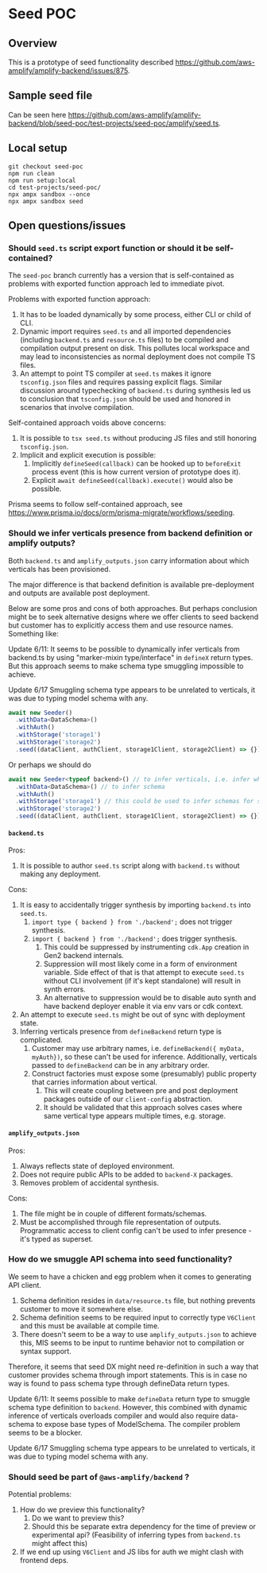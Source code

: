 # Seed POC

## Overview

This is a prototype of seed functionality described https://github.com/aws-amplify/amplify-backend/issues/875.

## Sample seed file

Can be seen here https://github.com/aws-amplify/amplify-backend/blob/seed-poc/test-projects/seed-poc/amplify/seed.ts.

## Local setup

```shell
git checkout seed-poc
npm run clean
npm run setup:local
cd test-projects/seed-poc/
npx ampx sandbox --once
npx ampx sandbox seed
```

## Open questions/issues

### Should `seed.ts` script export function or should it be self-contained?

The `seed-poc` branch currently has a version that is self-contained as problems with exported function approach
led to immediate pivot.

Problems with exported function approach:

1. It has to be loaded dynamically by some process, either CLI or child of CLI.
2. Dynamic import requires `seed.ts` and all imported dependencies (including `backend.ts` and `resource.ts` files)
   to be compiled and compilation output present on disk. This pollutes local workspace and may lead to inconsistencies
   as normal deployment does not compile TS files.
3. An attempt to point TS compiler at `seed.ts` makes it ignore `tsconfig.json` files and requires passing explicit flags.
   Similar discussion around typechecking of `backend.ts` during synthesis led us to conclusion that `tsconfig.json`
   should be used and honored in scenarios that involve compilation.

Self-contained approach voids above concerns:

1. It is possible to `tsx seed.ts` without producing JS files and still honoring `tsconfig.json`.
2. Implicit and explicit execution is possible:
   1. Implicitly `defineSeed(callback)` can be hooked up to `beforeExit` process event (this is how current version of prototype does it).
   2. Explicit `await defineSeed(callback).execute()` would also be possible.

Prisma seems to follow self-contained approach, see https://www.prisma.io/docs/orm/prisma-migrate/workflows/seeding.

### Should we infer verticals presence from backend definition or amplify outputs?

Both `backend.ts` and `amplify_outputs.json` carry information about which verticals has been provisioned.

The major difference is that backend definition is available pre-deployment and outputs are available post deployment.

Below are some pros and cons of both approaches. But perhaps conclusion might be to seek alternative designs where
we offer clients to seed backend but customer has to explicitly access them and use resource names. Something like:

Update 6/11:
It seems to be possible to dynamically infer verticals from backend.ts by using "marker-mixin type/interface" in `defineX` return types.
But this approach seems to make schema type smuggling impossible to achieve.

Update 6/17
Smuggling schema type appears to be unrelated to verticals, it was due to typing model schema with any.

```typescript
await new Seeder()
  .withData<DataSchema>()
  .withAuth()
  .withStorage('storage1')
  .withStorage('storage2')
  .seed((dataClient, authClient, storage1Client, storage2Client) => {});
```

Or perhaps we should do
```typescript
await new Seeder<typeof backend>() // to infer verticals, i.e. infer which `withX` are possible
  .withData<DataSchema>() // to infer schema
  .withAuth()
  .withStorage('storage1') // this could be used to infer schemas for storage should these store JSONs
  .withStorage('storage2')
  .seed((dataClient, authClient, storage1Client, storage2Client) => {});
```

#### `backend.ts`

Pros:

1. It is possible to author `seed.ts` script along with `backend.ts` without making any deployment.

Cons:

1. It is easy to accidentally trigger synthesis by importing `backend.ts` into `seed.ts`.
   1. `import type { backend } from './backend';` does not trigger synthesis.
   2. `import { backend } from './backend';` does trigger synthesis.
      1. This could be suppressed by instrumenting `cdk.App` creation in Gen2 backend internals.
      2. Suppression will most likely come in a form of environment variable. Side effect of that is
         that attempt to execute `seed.ts` without CLI involvement (if it's kept standalone) will result in synth errors.
      3. An alternative to suppression would be to disable auto synth and have backend deployer enable it via env vars or cdk context.
2. An attempt to execute `seed.ts` might be out of sync with deployment state.
3. Inferring verticals presence from `defineBackend` return type is complicated.
   1. Customer may use arbitrary names, i.e. `defineBackend({ myData, myAuth})`, so these can't be used for inference.
      Additionally, verticals passed to `defineBackend` can be in any arbitrary order.
   2. Construct factories must expose some (presumably) public property that carries information about vertical.
      1. This will create coupling between pre and post deployment packages outside of our `client-config` abstraction.
      2. It should be validated that this approach solves cases where same vertical type appears multiple times, e.g. storage.

#### `amplify_outputs.json`

Pros:

1. Always reflects state of deployed environment.
2. Does not require public APIs to be added to `backend-X` packages.
3. Removes problem of accidental synthesis.

Cons:

1. The file might be in couple of different formats/schemas.
2. Must be accomplished through file representation of outputs. Programmatic access to client config can't be used to infer presence - it's typed as superset.

### How do we smuggle API schema into seed functionality?

We seem to have a chicken and egg problem when it comes to generating API client.

1. Schema definition resides in `data/resource.ts` file, but nothing prevents customer to move it somewhere else.
2. Schema definition seems to be required input to correctly type `V6Client` and this must be available at compile time.
3. There doesn't seem to be a way to use `amplify_outputs.json` to achieve this, MIS seems to be input to runtime behavior
   not to compilation or syntax support.

Therefore, it seems that seed DX might need re-definition in such a way that customer provides schema through import statements.
This is in case no way is found to pass schema type through defineData return types.

Update 6/11:
It seems possible to make `defineData` return type to smuggle schema type definition to `backend`.
However, this combined with dynamic inference of verticals overloads compiler and would also require data-schema to expose
base types of ModelSchema. The compiler problem seems to be a blocker.

Update 6/17
Smuggling schema type appears to be unrelated to verticals, it was due to typing model schema with any.

### Should seed be part of `@aws-amplify/backend` ?

Potential problems:

1. How do we preview this functionality?
   1. Do we want to preview this?
   2. Should this be separate extra dependency for the time of preview or experimental api?
      (Feasibility of inferring types from `backend.ts` might affect this)
2. If we end up using `V6Client` and JS libs for auth we might clash with frontend deps.
